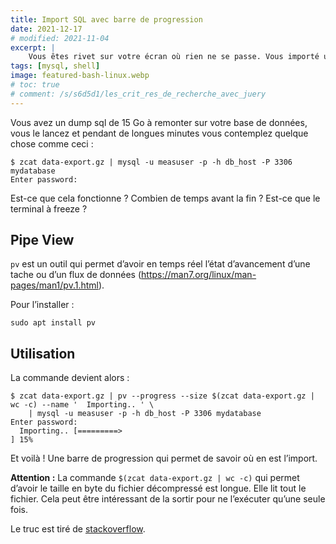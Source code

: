 ```yaml
---
title: Import SQL avec barre de progression
date: 2021-12-17
# modified: 2021-11-04
excerpt: |
    Vous êtes rivet sur votre écran où rien ne se passe. Vous importé un dump MySQL de 15Go et n’avez pas la moindre idée de où il en est. Est ce qu’il ne serait pas génial d’avoir une barre de progreesion qui avance et vous donne l’état d’avencement de l’import ?
tags: [mysql, shell]
image: featured-bash-linux.webp
# toc: true
# comment: /s/s6d5d1/les_crit_res_de_recherche_avec_juery
---
```


Vous avez un dump sql de 15 Go à remonter sur votre base de données, vous le lancez et pendant de longues minutes vous contemplez quelque chose comme ceci :

```shell
$ zcat data-export.gz | mysql -u measuser -p -h db_host -P 3306 mydatabase
Enter password: 

```

Est-ce que cela fonctionne ? Combien de temps avant la fin ? Est-ce que le terminal à freeze ?

## Pipe View

`pv` est un outil qui permet d’avoir en temps réel l’état d’avancement d’une tache ou d’un flux de données (https://man7.org/linux/man-pages/man1/pv.1.html).

Pour l’installer :

```shell
sudo apt install pv
```

## Utilisation

La commande devient alors :

```plain
$ zcat data-export.gz | pv --progress --size $(zcat data-export.gz | wc -c) --name '  Importing.. ' \
    | mysql -u measuser -p -h db_host -P 3306 mydatabase
Enter password: 
  Importing.. [=========>                                                             ] 15%
```

Et voilà ! Une barre de progression qui permet de savoir où en est l’import. 

**Attention :** La commande `$(zcat data-export.gz | wc -c)` qui permet d’avoir le taille en byte du fichier décompressé est longue. Elle lit tout le fichier. Cela peut être intéressant de la sortir pour ne l’exécuter qu’une seule fois.

Le truc est tiré de [stackoverflow](https://unix.stackexchange.com/a/41199).
